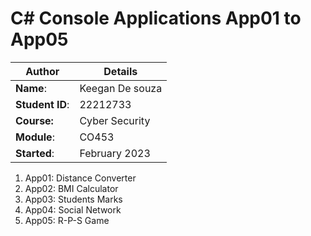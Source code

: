 # C# Console Applications App01 to App05
| Author | Details |
| ---- | ---- |
**Name**: | Keegan De souza |
**Student ID**: | 22212733 |
**Course:** | Cyber Security |
**Module**: | CO453     |
**Started**: | February 2023 |    

1. App01: Distance Converter
2. App02: BMI Calculator
3. App03: Students Marks
4. App04: Social Network
5. App05: R-P-S Game
